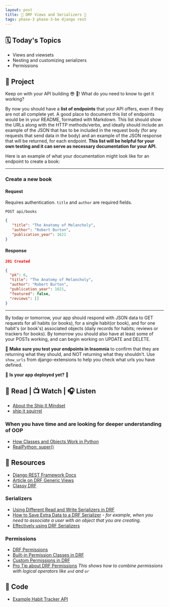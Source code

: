 ```yaml
---
layout: post
title: 🐻 DRF Views and Serializers 🐻
tags: phase-3 phase-3-be django rest
---
```


## 🗓️ Today's Topics

- Views and viewsets
- Nesting and customizing serializers
- Permissions

## 🎯 Project

Keep on with your API building 😎 💪! What do you need to know to get it working?

By now you should have a **list of endpoints** that your API offers, even if they are not all complete yet. A good place to document this list of endpoints would be in your README, formatted with Markdown. This list should show the URLs along with the HTTP methods/verbs, and ideally should include an example of the JSON that has to be included in the request body (for any requests that send data in the body) and an example of the JSON response that will be returned, for each endpoint. **This list will be helpful for your own testing and it can serve as necessary documentation for your API.**

Here is an example of what your documentation might look like for an endpoint to create a book:

___

### Create a new book

#### Request

Requires authentication. `title` and `author` are required fields.

`POST api/books`



```json
{
   "title": "The Anatomy of Melancholy",
   "author": "Robert Burton",
   "publication_year": 1621
}
```

#### Response

```json
201 Created

{
  "pk": 6,
  "title": "The Anatomy of Melancholy",
  "author": "Robert Burton",
  "publication_year": 1621,
  "featured": false,
  "reviews": []
}

```

___

By today or tomorrow, your app should respond with JSON data to GET requests for all habits (or books), for a single habit(or book), and for one habit's (or book's) associated objects (daily records for habits; reviews or trackers for books). By tomorrow you should also have at least some of your POSTs working, and can begin working on UPDATE and DELETE.

💁 **Make sure you test your endpoints in Insomnia** to confirm that they are returning what they should, and NOT returning what they shouldn't. Use `show_urls` from django-extensions to help you check what urls you have defined.

👀 **Is your app deployed yet?**  🚀

## 📖 Read | 📺 Watch | 🎧 Listen

- [About the Ship It Mindset](https://excid3.com/blog/finishing-is-all-that-matters)
- [ship it squirrel](https://shipitsquirrel.github.io/)

### When you have time and are looking for deeper understanding of OOP

- [How Classes and Objects Work in Python](https://earthly.dev/blog/how-cls-obj-work-python/)
- [RealPython: super()](https://realpython.com/python-super/)

## 🔖 Resources

- [Django REST Framework Docs](https://www.django-rest-framework.org/)
- [Article on DRF Generic Views](https://testdriven.io/blog/drf-views-part-2/)
- [Classy DRF](https://www.cdrf.co/)

### Serializers

- [Using Different Read and Write Serializers in DRF](https://www.revsys.com/tidbits/using-different-read-and-write-serializers-django-rest-framework/)
- [How to Save Extra Data to a DRF Serializer](https://simpleisbetterthancomplex.com/tutorial/2019/04/07/how-to-save-extra-data-to-a-django-rest-framework-serializer.html) - _for example, when you need to associate a user with an object that you are creating._
- [Effectively using DRF Serializers](https://testdriven.io/blog/drf-serializers/)

### Permissions

- [DRF Permissions](https://testdriven.io/blog/drf-permissions/)
- [Built-in Permission Classes in DRF](https://testdriven.io/blog/built-in-permission-classes-drf/)
- [Custom Permissions in DRF](https://testdriven.io/blog/custom-permission-classes-drf/)
- [Pro Tip about DRF Permissions](https://www.revsys.com/tidbits/tip-about-drf-permissions/) _This shows how to combine permissions with logical operators like `and` and `or`_

## 👾 Code

- [Example Habit Tracker API](https://github.com/Momentum-Team-15/example-habit-tracker)
